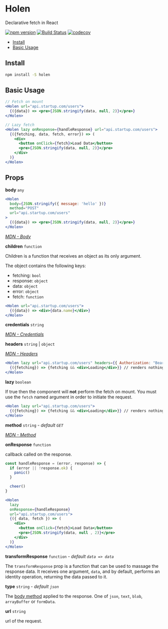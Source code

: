 

# Holen
Declarative fetch in React

[![npm version](https://badge.fury.io/js/holen.svg)](https://badge.fury.io/js/holen)
[![Build Status](https://travis-ci.org/tkh44/holen.svg?branch=master)](https://travis-ci.org/tkh44/holen)
[![codecov](https://codecov.io/gh/tkh44/holen/branch/master/graph/badge.svg)](https://codecov.io/gh/tkh44/holen)

-   [Install](#install)
-   [Basic Usage](#basic-usage)

## Install

```bash
npm install -S holen
```

## Basic Usage
```jsx
// Fetch on mount
<Holen url="api.startup.com/users">
  {({data}) => <pre>{JSON.stringify(data, null, 2)}</pre>}
</Holen>

// Lazy fetch
<Holen lazy onResponse={handleResponse} url="api.startup.com/users">
  {({fetching, data, fetch, error}) => (
    <div>
      <button onClick={fetch}>Load Data</button>
      <pre>{JSON.stringify(data, null, 2)}</pre>
    </div>
  )}
</Holen>
```

## Props

**body** `any`

```jsx
<Holen
  body={JSON.stringify({ message: 'hello' })}
  method="POST"
  url="api.startup.com/users"
>
  {({data}) => <pre>{JSON.stringify(data, null, 2)}</pre>}
</Holen>
```

*[MDN - Body](https://developer.mozilla.org/en-US/docs/Web/API/Fetch_API/Using_Fetch#Body)*

**children** `function`

Children is a function that receives an object as its only argument.

The object contains the following keys:

- fetching: `bool`
- response: `object`
- data: `object`
- error: `object`
- fetch: `function`

```jsx
<Holen url="api.startup.com/users">
  {({data}) => <div>{data.name}</div>}
</Holen>
```

**credentials** `string`

*[MDN - Credentials](https://developer.mozilla.org/en-US/docs/Web/API/Fetch_API/Using_Fetch#Sending_a_request_with_credentials_included)*

**headers** `string` | `object`

*[MDN - Headers](https://developer.mozilla.org/en-US/docs/Web/API/Fetch_API/Using_Fetch#Headers)*

```jsx
<Holen lazy url="api.startup.com/users" headers={{ Authorization: "Bearer XYZ" }}>
  {({fetching}) => {fetching && <div>Loading</div>}} // renders nothing, fetch was not started
</Holen>
```

**lazy** `boolean`

If true then the component will **not** perform the fetch on mount.
You must use the `fetch` named argument in order to initiate the request.

```jsx
<Holen lazy url="api.startup.com/users">
  {({fetching}) => {fetching && <div>Loading</div>}} // renders nothing, fetch was not started
</Holen>
```

**method** `string` - *default `GET`*

*[MDN - Method](https://developer.mozilla.org/en-US/docs/Web/API/Request/method)*

**onResponse** `function`

callback called on the response.

```jsx
const handleResponse = (error, response) => {
  if (error || !response.ok) {
    panic()
  }

  cheer()
}

<Holen
  lazy
  onResponse={handleResponse}
  url="api.startup.com/users">
  {({ data, fetch }) => (
    <div>
      <button onClick={fetch}>Load Data</button>
      <pre>{JSON.stringify(data, null , 2)}</pre>
    </div>
  )}
</Holen>
```

**transformResponse** `function` - *default `data => data`*

The `transformResponse` prop is a function that can be used to massage the response data. It receives one argument, `data`, and by default, performs an identity operation, returning the data passed to it.

**type** `string` - *default `json`*

The [body method](https://developer.mozilla.org/en-US/docs/Web/API/Body) applied to
the response. One of `json`, `text`, `blob`, `arrayBuffer` or `formData`.

**url** `string`

url of the request.
